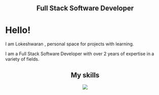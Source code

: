 <h2 align="center"> Full Stack Software Developer </h2>

# Hello!

I am Lokeshwaran , personal space for projects with learning.

I am a Full Stack Software Developer with over 2 years of expertise in a variety of fields.


<h2 align="center"> My skills </h2>

<p align="center">
<img src=https://skillicons.dev/icons?i=html,css,sass,js,ts,angular,react,nodejs,mongodb,mysql,bootstrap,tailwind,java,spring,rxjs,)](https://skillicons.dev)" />
</p>
